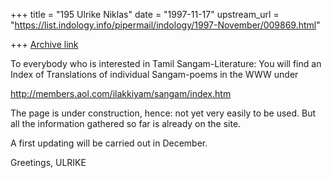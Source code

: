 +++
title = "195 Ulrike Niklas"
date = "1997-11-17"
upstream_url = "https://list.indology.info/pipermail/indology/1997-November/009869.html"

+++
[Archive link](https://list.indology.info/pipermail/indology/1997-November/009869.html)

To everybody who is interested in Tamil Sangam-Literature:
You will find an Index of Translations of individual Sangam-poems in the
WWW under

http://members.aol.com/ilakkiyam/sangam/index.htm

The page is under construction, hence: not yet very easily to be used.
But all the information gathered so far is already on the site.

A first updating will be carried out in December.

Greetings, ULRIKE



